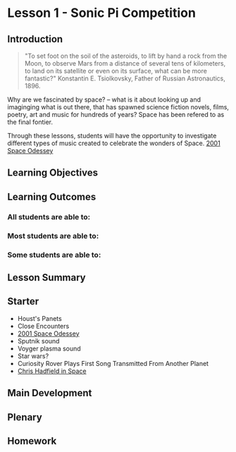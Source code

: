 # Lesson 1 - Sonic Pi Competition

## Introduction
>"To set foot on the soil of the asteroids, to lift by hand a rock from the Moon, to observe Mars from a distance of several tens of kilometers, to land on its satellite or even on its surface, what can be more fantastic?" Konstantin E. Tsiolkovsky, Father of Russian Astronautics, 1896.

Why are we fascinated by space? – what is it about looking up and imaginging what is out there, that has spawned science fiction novels, films, poetry, art and music for hundreds of years? Space has been refered to as the final fontier.

Through these lessons, students will have the opportunity to investigate different types of music created to celebrate the wonders of Space. [2001 Space Odessey](https://www.youtube.com/watch?v=lrFVU3wQySs)

## Learning Objectives

## Learning Outcomes

### All students are able to:

### Most students are able to:

### Some students are able to:

## Lesson Summary

## Starter
- Houst's Panets
- Close Encounters
- [2001 Space Odessey](https://www.youtube.com/watch?v=lrFVU3wQySs)
- Sputnik sound
- Voyger plasma sound
- Star wars? 
- Curiosity Rover Plays First Song Transmitted From Another Planet
- [Chris Hadfield in Space](https://www.youtube.com/watch?v=Q_RB1ENTayU) 


## Main Development

## Plenary

## Homework

